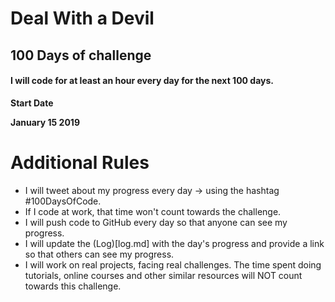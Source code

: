 
<h1> Deal With a Devil </h1>
<h2> 100 Days of challenge </h2>
<h4> I will code for at least an hour every day for the next 100 days. </h4>

<p> <b> Start Date </b> 
  <p> <b> January 15 2019  </b></p> 
</p>
<h1> Additional Rules </h1>
<p>
   <ul>
      <li> I will tweet about my progress every day -> using the hashtag #100DaysOfCode.</li>
      <li> If I code at work, that time won't count towards the challenge. </li>
      <li> I will push code to GitHub every day so that anyone can see my progress. </li>
      <li> I will update the (Log)[log.md] with the day's progress and provide a link so that others can see my progress. </li>
      <li> I will work on real projects, facing real challenges. The time spent doing tutorials, online courses and other similar resources will NOT count towards this challenge. </li>
   </ul>
</p>
